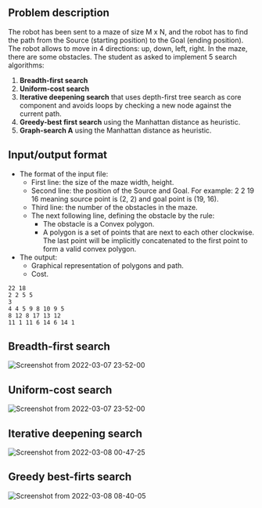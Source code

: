 ## Problem description
The robot has been sent to a maze of size M x N, and the robot has to find
the path from the Source (starting position) to the Goal (ending position).
The robot allows to move in 4 directions: up, down, left, right. In the maze,
there are some obstacles.
The student as asked to implement 5 search algorithms:
1. **Breadth-first search**
2. **Uniform-cost search**
3. **Iterative deepening search** that uses depth-first tree search as core
component and avoids loops by checking a new node against the
current path.
4. **Greedy-best first search** using the Manhattan distance as heuristic.
5. **Graph-search A** using the Manhattan distance as heuristic.

## Input/output format
- The format of the input file:
  - First line: the size of the maze width, height.
  - Second line: the position of the Source and Goal. For example: 2 2 19
16 meaning source point is (2, 2) and goal point is (19, 16).
  - Third line: the number of the obstacles in the maze.
  - The next following line, defining the obstacle by the rule:
    - The obstacle is a Convex polygon.
    - A polygon is a set of points that are next to each other
clockwise. The last point will be implicitly concatenated to the
first point to form a valid convex polygon.
- The output:
  - Graphical representation of polygons and path.
  - Cost.
```
22 18
2 2 5 5
3
4 4 5 9 8 10 9 5
8 12 8 17 13 12
11 1 11 6 14 6 14 1
```

## Breadth-first search
![Screenshot from 2022-03-07 23-52-00](https://user-images.githubusercontent.com/83217673/157216697-6011ebcb-ab82-4704-81cc-a999e6377215.png)

## Uniform-cost search
![Screenshot from 2022-03-07 23-52-00](https://user-images.githubusercontent.com/83217673/157216697-6011ebcb-ab82-4704-81cc-a999e6377215.png)

## Iterative deepening search
![Screenshot from 2022-03-08 00-47-25](https://user-images.githubusercontent.com/83217673/157216749-83cb9529-dfc2-4096-b466-ccca4c6a6148.png)

## Greedy best-firts search
![Screenshot from 2022-03-08 08-40-05](https://user-images.githubusercontent.com/83217673/157216924-1dce5eef-6767-4468-8333-02774be9431a.png)

